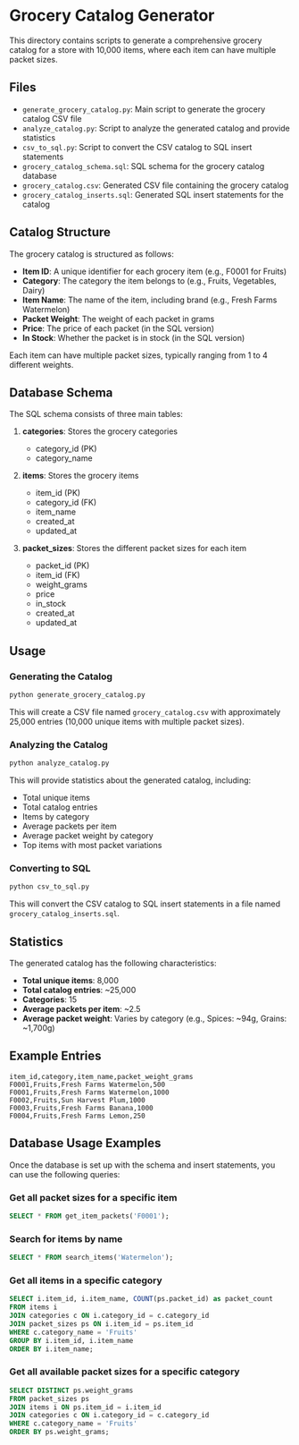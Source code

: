 # Grocery Catalog Generator

This directory contains scripts to generate a comprehensive grocery catalog for a store with 10,000 items, where each item can have multiple packet sizes.

## Files

- `generate_grocery_catalog.py`: Main script to generate the grocery catalog CSV file
- `analyze_catalog.py`: Script to analyze the generated catalog and provide statistics
- `csv_to_sql.py`: Script to convert the CSV catalog to SQL insert statements
- `grocery_catalog_schema.sql`: SQL schema for the grocery catalog database
- `grocery_catalog.csv`: Generated CSV file containing the grocery catalog
- `grocery_catalog_inserts.sql`: Generated SQL insert statements for the catalog

## Catalog Structure

The grocery catalog is structured as follows:

- **Item ID**: A unique identifier for each grocery item (e.g., F0001 for Fruits)
- **Category**: The category the item belongs to (e.g., Fruits, Vegetables, Dairy)
- **Item Name**: The name of the item, including brand (e.g., Fresh Farms Watermelon)
- **Packet Weight**: The weight of each packet in grams
- **Price**: The price of each packet (in the SQL version)
- **In Stock**: Whether the packet is in stock (in the SQL version)

Each item can have multiple packet sizes, typically ranging from 1 to 4 different weights.

## Database Schema

The SQL schema consists of three main tables:

1. **categories**: Stores the grocery categories
   - category_id (PK)
   - category_name

2. **items**: Stores the grocery items
   - item_id (PK)
   - category_id (FK)
   - item_name
   - created_at
   - updated_at

3. **packet_sizes**: Stores the different packet sizes for each item
   - packet_id (PK)
   - item_id (FK)
   - weight_grams
   - price
   - in_stock
   - created_at
   - updated_at

## Usage

### Generating the Catalog

```bash
python generate_grocery_catalog.py
```

This will create a CSV file named `grocery_catalog.csv` with approximately 25,000 entries (10,000 unique items with multiple packet sizes).

### Analyzing the Catalog

```bash
python analyze_catalog.py
```

This will provide statistics about the generated catalog, including:
- Total unique items
- Total catalog entries
- Items by category
- Average packets per item
- Average packet weight by category
- Top items with most packet variations

### Converting to SQL

```bash
python csv_to_sql.py
```

This will convert the CSV catalog to SQL insert statements in a file named `grocery_catalog_inserts.sql`.

## Statistics

The generated catalog has the following characteristics:

- **Total unique items**: 8,000
- **Total catalog entries**: ~25,000
- **Categories**: 15
- **Average packets per item**: ~2.5
- **Average packet weight**: Varies by category (e.g., Spices: ~94g, Grains: ~1,700g)

## Example Entries

```
item_id,category,item_name,packet_weight_grams
F0001,Fruits,Fresh Farms Watermelon,500
F0001,Fruits,Fresh Farms Watermelon,1000
F0002,Fruits,Sun Harvest Plum,1000
F0003,Fruits,Fresh Farms Banana,1000
F0004,Fruits,Fresh Farms Lemon,250
```

## Database Usage Examples

Once the database is set up with the schema and insert statements, you can use the following queries:

### Get all packet sizes for a specific item

```sql
SELECT * FROM get_item_packets('F0001');
```

### Search for items by name

```sql
SELECT * FROM search_items('Watermelon');
```

### Get all items in a specific category

```sql
SELECT i.item_id, i.item_name, COUNT(ps.packet_id) as packet_count
FROM items i
JOIN categories c ON i.category_id = c.category_id
JOIN packet_sizes ps ON i.item_id = ps.item_id
WHERE c.category_name = 'Fruits'
GROUP BY i.item_id, i.item_name
ORDER BY i.item_name;
```

### Get all available packet sizes for a specific category

```sql
SELECT DISTINCT ps.weight_grams
FROM packet_sizes ps
JOIN items i ON ps.item_id = i.item_id
JOIN categories c ON i.category_id = c.category_id
WHERE c.category_name = 'Fruits'
ORDER BY ps.weight_grams;
```
